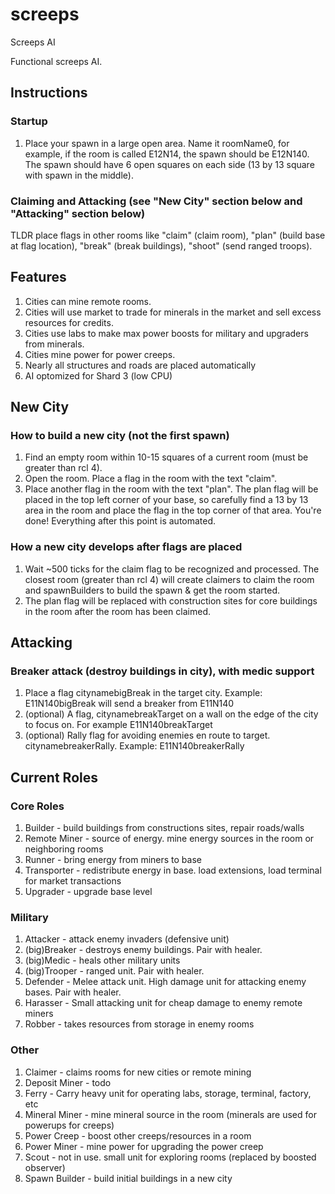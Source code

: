# screeps
Screeps AI

Functional screeps AI.

## Instructions
### Startup
1. Place your spawn in a large open area. Name it roomName0, for example, if the room is called E12N14, the spawn should be E12N140. The spawn should have 6 open squares on each side (13 by 13 square with spawn in the middle).

### Claiming and Attacking (see "New City" section below and "Attacking" section below)
TLDR place flags in other rooms like "claim" (claim room), "plan" (build base at flag location), "break" (break buildings), "shoot" (send ranged troops).

## Features
1. Cities can mine remote rooms.
1. Cities will use market to trade for minerals in the market and sell excess resources for credits.
1. Cities use labs to make max power boosts for military and upgraders from minerals.
1. Cities mine power for power creeps.
1. Nearly all structures and roads are placed automatically
1. AI optomized for Shard 3 (low CPU)

## New City
### How to build a new city (not the first spawn)
1. Find an empty room within 10-15 squares of a current room (must be greater than rcl 4).
1. Open the room. Place a flag in the room with the text "claim".
1. Place another flag in the room with the text "plan". The plan flag will be placed in the top left corner of your base, so carefully find a 13 by 13 area in the room and place the flag in the top corner of that area. You're done! Everything after this point is automated.

### How a new city develops after flags are placed
1. Wait ~500 ticks for the claim flag to be recognized and processed. The closest room (greater than rcl 4) will create claimers to claim the room and spawnBuilders to build the spawn & get the room started.
1. The plan flag will be replaced with construction sites for core buildings in the room after the room has been claimed.

## Attacking
### Breaker attack (destroy buildings in city), with medic support
1. Place a flag citynamebigBreak in the target city. Example: E11N140bigBreak will send a breaker from E11N140
1. (optional) A flag, citynamebreakTarget on a wall on the edge of the city to focus on. For example E11N140breakTarget
1. (optional) Rally flag for avoiding enemies en route to target. citynamebreakerRally. Example: E11N140breakerRally

## Current Roles
### Core Roles
1. Builder            - build buildings from constructions sites, repair roads/walls
1. Remote Miner       - source of energy. mine energy sources in the room or neighboring rooms
1. Runner             - bring energy from miners to base
1. Transporter        - redistribute energy in base. load extensions, load terminal for market transactions
1. Upgrader           - upgrade base level

### Military
1. Attacker           - attack enemy invaders (defensive unit)
1. (big)Breaker       - destroys enemy buildings. Pair with healer.
1. (big)Medic         - heals other military units
1. (big)Trooper       - ranged unit. Pair with healer.
1. Defender           - Melee attack unit. High damage unit for attacking enemy bases. Pair with healer.
1. Harasser           - Small attacking unit for cheap damage to enemy remote miners
1. Robber             - takes resources from storage in enemy rooms

### Other
1. Claimer            - claims rooms for new cities or remote mining
1. Deposit Miner      - todo
1. Ferry              - Carry heavy unit for operating labs, storage, terminal, factory, etc
1. Mineral Miner      - mine mineral source in the room (minerals are used for powerups for creeps)
1. Power Creep        - boost other creeps/resources in a room
1. Power Miner        - mine power for upgrading the power creep
1. Scout              - not in use. small unit for exploring rooms (replaced by boosted observer)
1. Spawn Builder      - build initial buildings in a new city


